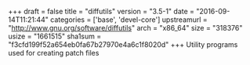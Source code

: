 +++
draft = false
title = "diffutils"
version = "3.5-1"
date = "2016-09-14T11:21:44"
categories = ['base', 'devel-core']
upstreamurl = "http://www.gnu.org/software/diffutils"
arch = "x86_64"
size = "318376"
usize = "1661515"
sha1sum = "f3cfd199f52a654eb0fa67b27970e4a6c1f8020d"
+++
Utility programs used for creating patch files